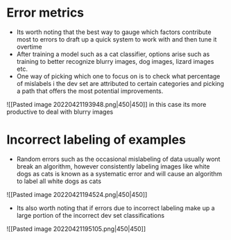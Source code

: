# Error metrics
- Its worth noting that the best way to gauge which factors contribute most to errors to draft up a quick system to work with and then tune it overtime
- After training a model such as a cat classifier, options arise such as training to better recognize blurry images, dog images, lizard images etc.
- One way of picking which one to focus on is to check what percentage of mislabels i the dev set are attributed to certain categories  and picking a path that offers the most potential improvements.

![[Pasted image 20220421193948.png|450|450]]
in this case its more productive to deal with blurry images

# Incorrect labeling of examples
- Random errors such as the occasional mislabeling of data usually wont break an algorithm, however consistently labeling images like white dogs as cats is known as a systematic error and will cause an algorithm to label all white dogs as cats

![[Pasted image 20220421194524.png|450|450]]

- Its also worth noting that if errors due to incorrect labeling make up a large portion of the incorrect dev set classifications 

![[Pasted image 20220421195105.png|450|450]]